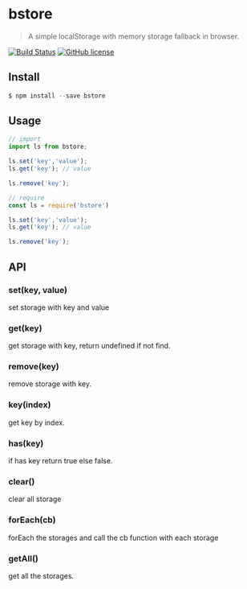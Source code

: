 # bstore
> A simple localStorage with memory storage fallback in browser.

[![Build Status](https://travis-ci.org/gnipbao/bstore.svg?branch=master)](https://travis-ci.org/gnipbao/bstore)
[![GitHub license](https://img.shields.io/github/license/gnipbao/bstore.svg)](https://github.com/gnipbao/bstore/blob/master/LICENSE)


## Install
```js
$ npm install --save bstore
```
## Usage
```js
// import
import ls from bstore;

ls.set('key','value');
ls.get('key'); // value

ls.remove('key');

// require
const ls = require('bstore')

ls.set('key','value');
ls.get('key'); // value

ls.remove('key');
```

## API

### set(key, value)
set storage with key and value
### get(key)
get storage with key, return undefined if not find.
### remove(key)
remove storage with key.
### key(index) 
get key by index.
### has(key)
if has key return true else false.
### clear()
clear all storage
### forEach(cb) 
forEach the storages and call the cb function with each storage
### getAll()
get all the storages.



